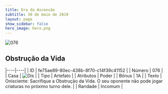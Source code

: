 ```yaml
---
title: Era da Ascensão
subtitle: 30 de maio de 2019
layout: page
show_sidebar: false
hero_image: hero.png
---
```


![076](https://cdn.keyforgegame.com/media/card_front/pt/435_076_V29938MJ3M4C_pt.png)

## Obstrução da Vida

|----|----|
| ID | fe75ae89-80ec-438b-8f70-c14f39c41152 |
| Número | 076 |
| Casa | ![Dis](https://archonarcana.com/images/thumb/e/e8/Dis.png/22px-Dis.png "Dis") |
| Tipo | Artefato |
| Atributos | Poder |
| Bônus | 1A |
| Texto | Onisciente: Sacrifique a Obstrução da Vida. O seu oponente não pode jogar criaturas no próximo turno dele. |
| Raridade | Incomum |
